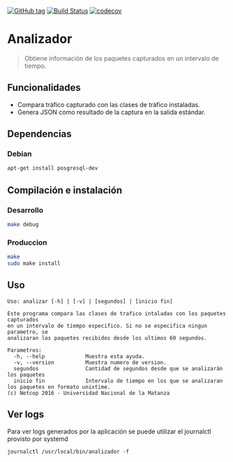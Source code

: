 [![GitHub tag](https://img.shields.io/github/tag/Grupo106/analizador.svg?maxAge=2592000?style=plastic)](https://github.com/Grupo106/analizador/releases)
[![Build Status](https://travis-ci.org/Grupo106/analizador.svg?branch=master)](https://travis-ci.org/Grupo106/analizador)
[![codecov](https://codecov.io/gh/Grupo106/analizador/branch/master/graph/badge.svg)](https://codecov.io/gh/Grupo106/analizador)

Analizador
======================================================
> Obtiene información de los paquetes capturados en un intervalo de tiempo.

Funcionalidades
------------------------------------------------------
* Compara tráfico capturado con las clases de tráfico instaladas.
* Genera JSON como resultado de la captura en la salida estándar. 

Dependencias
-------------------------------------------------------
### Debian

```sh
apt-get install posgresql-dev
```

Compilación e instalación
-------------------------------------------------------
### Desarrollo
```sh
make debug
```

### Produccion
```sh
make
sudo make install
```

Uso
-------------------------------------------------------
```
Uso: analizar [-h] | [-v] | [segundos] | [inicio fin]

Este programa compara las clases de trafico intaladas con los paquetes capturados 
en un intervalo de tiempo especifico. Si no se especifica ningun parametro, se 
analizaran los paquetes recibidos desde los ultimos 60 segundos.

Parametros:
  -h, --help             Muestra esta ayuda.
  -v, --version          Muestra numero de version.
  segundos               Cantidad de segundos desde que se analizarán los paquetes
  inicio fin             Intervalo de tiempo en los que se analizaran los paquetes en formato unixtime.
(c) Netcop 2016 - Universidad Nacional de la Matanza
```

Ver logs
-------------------------------------------------------
Para ver logs generados por la aplicación se puede utilizar el journalctl
provisto por systemd
```
journalctl /usr/local/bin/analizador -f
```
